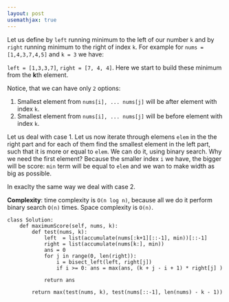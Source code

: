 ```yaml
---
layout: post
usemathjax: true
---
```


Let us define by `left` running minimum to the left of our number `k` and by `right` running minimum to the right of index `k`. For example for `nums = [1,4,3,7,4,5]` and `k = 3` we have:

`left = [1,3,3,7]`,   `right = [7, 4, 4]`. Here we start to build these minimum from the **k**th element.

Notice, that we can have only `2` options:
1. Smallest element from `nums[i], ... nums[j]` will be after element with index `k`.
2. Smallest element from `nums[i], ... nums[j]` will be before element with index `k`.

Let us deal with case 1. Let us now iterate through elemens `elem` in the the right part and for each of them find the smallest element in the left part, such that it is more or equal to `elem`. We can do it, using binary search. Why we need the first element? Because the smaller index `i` we have, the bigger will be score: `min` term will be equal to `elem` and we wan to make width as big as possible. 

In exaclty the same way we deal with case 2.

**Complexity**: time complexity is `O(n log n)`, because all we do it perform binary search `O(n)` times. Space complexity is `O(n)`.

```
class Solution:
    def maximumScore(self, nums, k):
        def test(nums, k):
            left  = list(accumulate(nums[:k+1][::-1], min))[::-1]
            right = list(accumulate(nums[k:], min))
            ans = 0
            for j in range(0, len(right)):
                i = bisect_left(left, right[j])
                if i >= 0: ans = max(ans, (k + j - i + 1) * right[j] )

            return ans

        return max(test(nums, k), test(nums[::-1], len(nums) - k - 1))
```